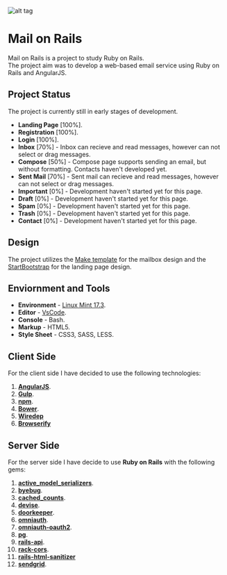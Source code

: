 ![alt tag](https://github.com/HikaruJ/Mail_on_Rails/blob/master/Mail_on_Rails_logo_small.png)

# Mail on Rails
Mail on Rails is a project to study Ruby on Rails.  
The project aim was to develop a web-based email service using Ruby on Rails and AngularJS.  

## Project Status
The project is currently still in early stages of development.
- **Landing Page** [100%].
- **Registration** [100%].
- **Login** [100%].  
- **Inbox** [70%] - Inbox can recieve and read messages, however can not select or drag messages.
- **Compose** [50%] - Compose page supports sending an email, but without formatting. Contacts haven't developed yet.
- **Sent Mail** [70%] - Sent mail can recieve and read messages, however can not select or drag messages.
- **Important** [0%] - Development haven't started yet for this page.  
- **Draft** [0%] - Development haven't started yet for this page.  
- **Spam** [0%] - Development haven't started yet for this page.  
- **Trash** [0%] - Development haven't started yet for this page.  
- **Contact** [0%] - Development haven't started yet for this page.  

## Design
The project utilizes the [Make template](https://themeforest.net/item/make-admin-template-builder-html-angularjs/10511387?s_rank=4) for the mailbox design and the [StartBootstrap](https://startbootstrap.com/template-overviews/landing-page/) for the landing page design.

## Enviornment and Tools
- **Environment** - [Linux Mint 17.3](https://www.linuxmint.com/edition.php?id=204).  
- **Editor** - [VsCode](https://code.visualstudio.com/).  
- **Console** - Bash.
- **Markup** - HTML5.  
- **Style Sheet** - CSS3, SASS, LESS.  

## Client Side
For the client side I have decided to use the following technologies:  
1. [**AngularJS**](https://angularjs.org/).  
2. [**Gulp**](https://github.com/gulpjs/gulp).  
3. [**npm**](https://github.com/npm/npm).  
4. [**Bower**](https://github.com/bower/bower).   
5. [**Wiredep**](https://github.com/taptapship/wiredep)  
5. [**Browserify**](https://github.com/substack/node-browserify)  

## Server Side
For the server side I have decide to use **Ruby on Rails** with the following gems:  
1. [**active_model_serializers**](https://github.com/rails-api/active_model_serializers).  
2. [**byebug**](https://github.com/deivid-rodriguez/byebug).  
3. [**cached_counts**](https://github.com/desktoppr/cached_counts).  
4. [**devise**](https://github.com/plataformatec/devise).  
5. [**doorkeeper**](https://github.com/doorkeeper-gem/doorkeeper).  
6. [**omniauth**](https://github.com/omniauth/omniauth).  
7. [**omniauth-oauth2**](https://github.com/intridea/omniauth-oauth2).  
8. [**pg**](https://github.com/ged/ruby-pg).  
9. [**rails-api**](https://github.com/rails-api/rails-api).  
10. [**rack-cors**](https://github.com/cyu/rack-cors).  
11. [**rails-html-sanitizer**](https://github.com/rails/rails-html-sanitizer)  
12. [**sendgrid**](https://github.com/sendgrid/sendgrid-ruby).   
